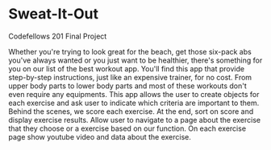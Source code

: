 # Sweat-It-Out
Codefellows 201 Final Project

Whether you're trying to look great for the beach, get those six-pack abs you've always wanted or you just want to be healthier,
there's something for you on our list of the best workout app.  You'll find this app that provide step-by-step instructions,
just like an expensive trainer, for no cost.  From upper body parts to lower body parts and most of these workouts don't even require any equipments.
This app allows the user to create objects for each exercise and ask user to indicate which criteria are important to them.
Behind the scenes, we score each exercise.
At the end, sort on score and display exercise results. Allow user to navigate to a page about the exercise that they choose or a exercise based on our function.
On each exercise page show youtube video and data about the exercise.

